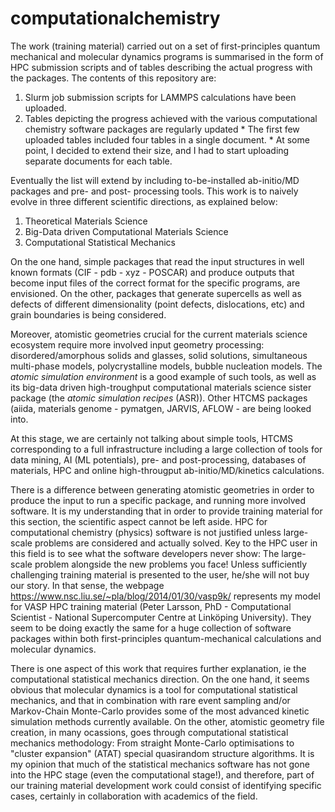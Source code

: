 
# computationalchemistry

The work (training material) carried out on a set of first-principles quantum mechanical and molecular dynamics programs is summarised in the form of HPC submission scripts and of tables describing the actual progress with the packages. The contents of this repository are:

1. Slurm job submission scripts for LAMMPS calculations have been uploaded.
1. Tables depicting the progress achieved with the various computational chemistry software packages are regularly updated
        * The first few uploaded tables included four tables in a single document.
        * At some point, I decided to extend their size, and I had to start uploading separate documents for each table.

Eventually the list will extend by including to-be-installed ab-initio/MD packages and pre- and post- processing tools. This work is to naively evolve in three different scientific directions, as explained below:

1. Theoretical Materials Science
2. Big-Data driven Computational Materials Science
3. Computational Statistical Mechanics

On the one hand, simple packages that read the input structures in well known formats (CIF - pdb - xyz - POSCAR) and produce outputs that become input files of the correct format for the specific programs, are envisioned. On the other, packages that generate supercells as well as defects of different dimensionality (point defects, dislocations, etc) and grain boundaries is being considered. 

Moreover, atomistic geometries crucial for the current materials science ecosystem require more involved input geometry processing: disordered/amorphous solids and glasses, solid solutions, simultaneous multi-phase models, polycrystalline models, bubble nucleation models.
The *atomic simulation environment* is a good example of such tools, as well as its big-data driven high-troughput computational materials science sister package (the *atomic simulation recipes* (ASR)). Other HTCMS packages (aiida, materials genome - pymatgen, JARVIS, AFLOW - are being looked into.

At this stage, we are certainly not talking about simple tools, HTCMS corresponding to a full infrastructure including a large collection of tools for data mining, AI (ML potentials), pre- and post-processing, databases of materials, HPC and online high-througput ab-initio/MD/kinetics calculations.

There is a difference between generating atomistic geometries in order to produce the input to run a specific package, and running more involved software. It is my understanding that in order to provide training material for this section, the scientific aspect cannot be left aside. HPC for computational chemistry (physics) software is not justified unless large-scale problems are considered and actually solved. Key to the HPC user in this field is to see what the software developers never show: The large-scale problem alongside the new problems you face! Unless sufficiently challenging training material is presented to the user, he/she will not buy our story. In that sense, the webpage https://www.nsc.liu.se/~pla/blog/2014/01/30/vasp9k/ represents my model for VASP HPC training material (Peter Larsson, PhD - Computational Scientist - National Supercomputer Centre at Linköping University). They seem to be doing exactly the same for a huge collection of software packages within both first-principles quantum-mechanical calculations and molecular dynamics.

There is one aspect of this work that requires further explanation, ie the computational statistical mechanics direction. On the one hand, it seems obvious that molecular dynamics is a tool for computational statistical mechanics, and that in combination with rare event sampling and/or Markov-Chain Monte-Carlo provides some of the most advanced kinetic simulation methods currently available. On the other, atomistic geometry file creation, in many ocassions, goes through computational statistical mechanics methodology: From straight Monte-Carlo optimisations to "cluster expansion" (ATAT) special quasirandom structure algorithms.
It is my opinion that much of the statistical mechanics software has not gone into the HPC stage (even the computational stage!), and therefore, part of our training material development work could consist of identifying specific cases, certainly in collaboration with academics of the field.
